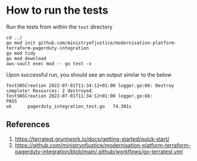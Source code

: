# How to run the tests

Run the tests from within the `test` directory

```
cd ../
go mod init github.com/ministryofjustice/modernisation-platform-terraform-pagerduty-integration
go mod tidy
go mod download
aws-vault exec mod -- go test -v
```

Upon successful run, you should see an output similar to the below

```
TestSNSCreation 2022-07-01T11:34:12+01:00 logger.go:66: Destroy complete! Resources: 2 destroyed.
TestSNSCreation 2022-07-01T11:34:12+01:00 logger.go:66:
PASS
ok  	pagerduty_integration_test.go	74.301s

```

## References

1. https://terratest.gruntwork.io/docs/getting-started/quick-start/
2. https://github.com/ministryofjustice/modernisation-platform-terraform-pagerduty-integration/blob/main/.github/workflows/go-terratest.yml
